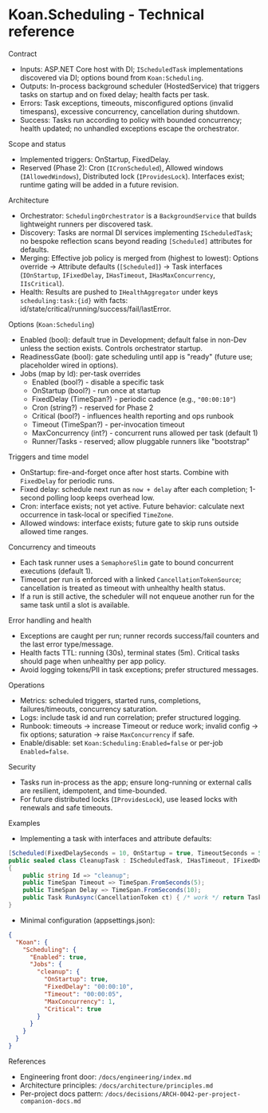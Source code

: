 # Koan.Scheduling - Technical reference

Contract

- Inputs: ASP.NET Core host with DI; `IScheduledTask` implementations discovered via DI; options bound from `Koan:Scheduling`.
- Outputs: In-process background scheduler (HostedService) that triggers tasks on startup and on fixed delay; health facts per task.
- Errors: Task exceptions, timeouts, misconfigured options (invalid timespans), excessive concurrency, cancellation during shutdown.
- Success: Tasks run according to policy with bounded concurrency; health updated; no unhandled exceptions escape the orchestrator.

Scope and status

- Implemented triggers: OnStartup, FixedDelay.
- Reserved (Phase 2): Cron (`ICronScheduled`), Allowed windows (`IAllowedWindows`), Distributed lock (`IProvidesLock`). Interfaces exist; runtime gating will be added in a future revision.

Architecture

- Orchestrator: `SchedulingOrchestrator` is a `BackgroundService` that builds lightweight runners per discovered task.
- Discovery: Tasks are normal DI services implementing `IScheduledTask`; no bespoke reflection scans beyond reading `[Scheduled]` attributes for defaults.
- Merging: Effective job policy is merged from (highest to lowest): Options override → Attribute defaults (`[Scheduled]`) → Task interfaces (`IOnStartup`, `IFixedDelay`, `IHasTimeout`, `IHasMaxConcurrency`, `IIsCritical`).
- Health: Results are pushed to `IHealthAggregator` under keys `scheduling:task:{id}` with facts: id/state/critical/running/success/fail/lastError.

Options (`Koan:Scheduling`)

- Enabled (bool): default true in Development; default false in non-Dev unless the section exists. Controls orchestrator startup.
- ReadinessGate (bool): gate scheduling until app is "ready" (future use; placeholder wired in options).
- Jobs (map by Id): per-task overrides
  - Enabled (bool?) - disable a specific task
  - OnStartup (bool?) - run once at startup
  - FixedDelay (TimeSpan?) - periodic cadence (e.g., `"00:00:10"`)
  - Cron (string?) - reserved for Phase 2
  - Critical (bool?) - influences health reporting and ops runbook
  - Timeout (TimeSpan?) - per-invocation timeout
  - MaxConcurrency (int?) - concurrent runs allowed per task (default 1)
  - Runner/Tasks - reserved; allow pluggable runners like "bootstrap"

Triggers and time model

- OnStartup: fire-and-forget once after host starts. Combine with `FixedDelay` for periodic runs.
- Fixed delay: schedule next run as `now + delay` after each completion; 1-second polling loop keeps overhead low.
- Cron: interface exists; not yet active. Future behavior: calculate next occurrence in task-local or specified `TimeZone`.
- Allowed windows: interface exists; future gate to skip runs outside allowed time ranges.

Concurrency and timeouts

- Each task runner uses a `SemaphoreSlim` gate to bound concurrent executions (default 1).
- Timeout per run is enforced with a linked `CancellationTokenSource`; cancellation is treated as timeout with unhealthy health status.
- If a run is still active, the scheduler will not enqueue another run for the same task until a slot is available.

Error handling and health

- Exceptions are caught per run; runner records success/fail counters and the last error type/message.
- Health facts TTL: running (30s), terminal states (5m). Critical tasks should page when unhealthy per app policy.
- Avoid logging tokens/PII in task exceptions; prefer structured messages.

Operations

- Metrics: scheduled triggers, started runs, completions, failures/timeouts, concurrency saturation.
- Logs: include task id and run correlation; prefer structured logging.
- Runbook: timeouts → increase Timeout or reduce work; invalid config → fix options; saturation → raise `MaxConcurrency` if safe.
- Enable/disable: set `Koan:Scheduling:Enabled=false` or per-job `Enabled=false`.

Security

- Tasks run in-process as the app; ensure long-running or external calls are resilient, idempotent, and time-bounded.
- For future distributed locks (`IProvidesLock`), use leased locks with renewals and safe timeouts.

Examples

- Implementing a task with interfaces and attribute defaults:

```csharp
[Scheduled(FixedDelaySeconds = 10, OnStartup = true, TimeoutSeconds = 5, MaxConcurrency = 1, Critical = true)]
public sealed class CleanupTask : IScheduledTask, IHasTimeout, IFixedDelay, IIsCritical
{
    public string Id => "cleanup";
    public TimeSpan Timeout => TimeSpan.FromSeconds(5);
    public TimeSpan Delay => TimeSpan.FromSeconds(10);
    public Task RunAsync(CancellationToken ct) { /* work */ return Task.CompletedTask; }
}
```

- Minimal configuration (appsettings.json):

```json
{
  "Koan": {
    "Scheduling": {
      "Enabled": true,
      "Jobs": {
        "cleanup": {
          "OnStartup": true,
          "FixedDelay": "00:00:10",
          "Timeout": "00:00:05",
          "MaxConcurrency": 1,
          "Critical": true
        }
      }
    }
  }
}
```

References

- Engineering front door: `/docs/engineering/index.md`
- Architecture principles: `/docs/architecture/principles.md`
- Per-project docs pattern: `/docs/decisions/ARCH-0042-per-project-companion-docs.md`
